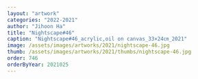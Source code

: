 ```yaml
---
layout: "artwork"
categories: "2022-2021"
author: "Jihoon Ha"
title: "Nightscape#46"
caption: "Nightscape#46_acrylic,oil on canvas_33×24㎝_2021"
image: /assets/images/artworks/2021/nightscape-46.jpg
thumb: /assets/images/artworks/2021/thumbs/nightscape-46.jpg
order: 746
orderByYear: 2021025
---
```

